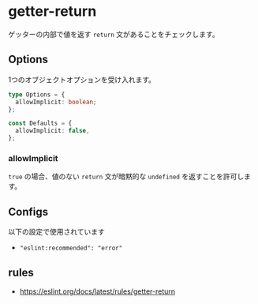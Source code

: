 # getter-return

ゲッターの内部で値を返す `return` 文があることをチェックします。

## Options

1つのオブジェクトオプションを受け入れます。

```ts
type Options = {
  allowImplicit: boolean;
};

const Defaults = {
  allowImplicit: false,
};
```

### allowImplicit

`true` の場合、値のない `return` 文が暗黙的な `undefined` を返すことを許可します。

## Configs

以下の設定で使用されています

- `"eslint:recommended": "error"`

## rules

- https://eslint.org/docs/latest/rules/getter-return
